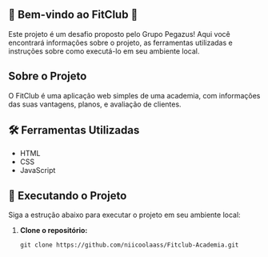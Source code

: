 ## 🎉 **Bem-vindo ao FitClub** 🚀

Este projeto é um desafio proposto pelo Grupo Pegazus! Aqui você encontrará informações sobre o projeto, as ferramentas utilizadas e instruções sobre como executá-lo em seu ambiente local.

## Sobre o Projeto

O FitClub é uma aplicação web simples de uma academia, com informações das suas vantagens, planos, e avaliação de clientes. 


## 🛠️ Ferramentas Utilizadas

- HTML
- CSS
- JavaScript

## 🚀 Executando o Projeto

Siga a estrução abaixo para executar o projeto em seu ambiente local:

1. **Clone o repositório:**

   ```
   git clone https://github.com/niicoolaass/Fitclub-Academia.git
   ```

